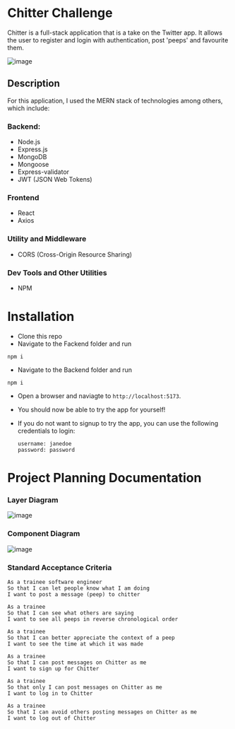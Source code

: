 Chitter Challenge
=================

Chitter is a full-stack application that is a take on the Twitter app. It allows the user to register and login with authentication, post 'peeps' and favourite them. 

![image](https://github.com/mardeldev/chitter-challenge/assets/73969781/80aa563b-b0f8-4092-8b97-b24916927ea3)

## Description
For this application, I used the MERN stack of technologies among others, which include:
### Backend: 
- Node.js
- Express.js
- MongoDB
- Mongoose
- Express-validator
- JWT (JSON Web Tokens)

### Frontend
- React
- Axios

### Utility and Middleware
- CORS (Cross-Origin Resource Sharing)

### Dev Tools and Other Utilities
- NPM

# Installation
- Clone this repo
- Navigate to the Fackend folder and run
```
npm i
```
- Navigate to the Backend folder and run
```
npm i
```
- Open a browser and naviagte to `http://localhost:5173`.
- You should now be able to try the app for yourself!

- If you do not want to signup to try the app, you can use the following credentials to login:
  ```
  username: janedoe
  password: password
  ```

# Project Planning Documentation
### Layer Diagram
![image](https://github.com/mardeldev/chitter-challenge/assets/73969781/c1f298a6-5a10-4655-bf49-3b802a240f4d)

### Component Diagram
![image](https://github.com/mardeldev/chitter-challenge/assets/73969781/9256435d-a99c-4e3b-8a6a-f056725dcb41)


### Standard Acceptance Criteria
```
As a trainee software engineer
So that I can let people know what I am doing  
I want to post a message (peep) to chitter

As a trainee
So that I can see what others are saying  
I want to see all peeps in reverse chronological order

As a trainee
So that I can better appreciate the context of a peep
I want to see the time at which it was made

As a trainee
So that I can post messages on Chitter as me
I want to sign up for Chitter

As a trainee
So that only I can post messages on Chitter as me
I want to log in to Chitter

As a trainee
So that I can avoid others posting messages on Chitter as me
I want to log out of Chitter
```

